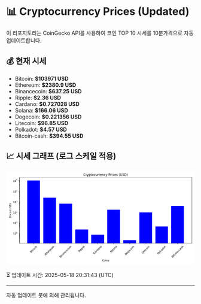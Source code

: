 
# 📊 Cryptocurrency Prices (Updated)

이 리포지토리는 CoinGecko API를 사용하여 코인 TOP 10 시세를 10분가격으로 자동 업데이트합니다.

## 💰 현재 시세
- Bitcoin: **$103971 USD**
- Ethereum: **$2380.9 USD**
- Binancecoin: **$637.25 USD**
- Ripple: **$2.36 USD**
- Cardano: **$0.727028 USD**
- Solana: **$166.06 USD**
- Dogecoin: **$0.221356 USD**
- Litecoin: **$96.85 USD**
- Polkadot: **$4.57 USD**
- Bitcoin-cash: **$394.55 USD**

## 📈 시세 그래프 (로그 스케일 적용)
![Crypto Prices](crypto_prices.png)

⏳ 업데이트 시간: 2025-05-18 20:31:43 (UTC)

---
자동 업데이트 봇에 의해 관리됩니다.
